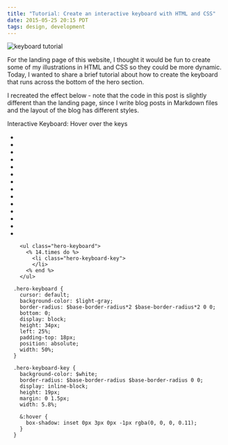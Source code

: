 ```yaml
---
title: "Tutorial: Create an interactive keyboard with HTML and CSS"
date: 2015-05-25 20:15 PDT
tags: design, development
---
```


<div class="work-image-nav"></div>
<img src="/images/blog/keyboard-responsive.gif" alt="keyboard tutorial" class="post-image image-outline" />

For the landing page of this website, I thought it would be fun to create some of my illustrations in HTML and CSS so they could be more dynamic. Today, I wanted to share a brief tutorial about how to create the keyboard that runs across the bottom of the hero section.

I recreated the effect below - note that the code in this post is slightly different than the landing page, since I write blog posts in Markdown files and the layout of the blog has different styles.

<section class="keyboard-container">
  <p>
    Interactive Keyboard: Hover over the keys
  </p>
  <ul class="keyboard">
    <li class="keyboard-key"></li>
    <li class="keyboard-key"></li>
    <li class="keyboard-key"></li>
    <li class="keyboard-key"></li>
    <li class="keyboard-key"></li>
    <li class="keyboard-key"></li>
    <li class="keyboard-key"></li>
    <li class="keyboard-key"></li>
    <li class="keyboard-key"></li>
    <li class="keyboard-key"></li>
    <li class="keyboard-key"></li>
    <li class="keyboard-key"></li>
    <li class="keyboard-key"></li>
    <li class="keyboard-key"></li>
  </ul>
</section>

```
    <ul class="hero-keyboard">
      <% 14.times do %>
        <li class="hero-keyboard-key">
        </li>
      <% end %>
    </ul>
```



```
  .hero-keyboard {
    cursor: default;
    background-color: $light-gray;
    border-radius: $base-border-radius*2 $base-border-radius*2 0 0;
    bottom: 0;
    display: block;
    height: 34px;
    left: 25%;
    padding-top: 18px;
    position: absolute;
    width: 50%;
  }
```

```
  .hero-keyboard-key {
    background-color: $white;
    border-radius: $base-border-radius $base-border-radius 0 0;
    display: inline-block;
    height: 19px;
    margin: 0 1.5px;
    width: 5.8%;

    &:hover {
      box-shadow: inset 0px 3px 0px -1px rgba(0, 0, 0, 0.11);
    }
  }
```
